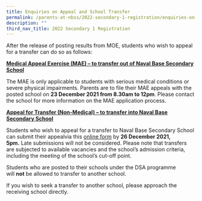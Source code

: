 ```yaml
---
title: Enquiries on Appeal and School Transfer
permalink: /parents-at-nbss/2022-secondary-1-registration/enquiries-on-appeal-and-school-transfer
description: ""
third_nav_title: 2022 Secondary 1 Registration
---
```

<p>After the release of posting results from MOE, students who wish to appeal for a transfer can do so as follows:</p>
<p><strong><u>Medical Appeal Exercise (MAE) &ndash; to transfer out of Naval Base Secondary School</u></strong></p>
<p>The MAE is only applicable to students with serious medical conditions or severe physical impairments. Parents are to file their MAE appeals with the posted school on&nbsp;<strong>23 December 2021&nbsp;</strong><strong>from 8.30am to 12pm</strong>. Please contact the school for more information on the MAE application process.</p>
<p><strong><u>Appeal for Transfer (Non-Medical) &ndash; to transfer into Naval Base Secondary School</u></strong></p>
<p>Students who wish to appeal for a transfer to Naval Base Secondary School can submit their appealvia this&nbsp;<a href="https://form.gov.sg/61bbce463ac2110012bcae43" target="_blank" rel="noopener">online form</a>&nbsp;by&nbsp;<strong>26 December 2021, 5pm.</strong>&nbsp;Late submissions will not be considered. Please note that transfers are subjected to available vacancies and the school&rsquo;s admission criteria, including the meeting of the school&rsquo;s cut-off point.</p>
<p>Students who are posted to their schools under the DSA programme will&nbsp;<strong>not</strong>&nbsp;be allowed to transfer to another school.</p>
<p>If you wish to seek a transfer to another school, please approach the receiving school directly.</p>